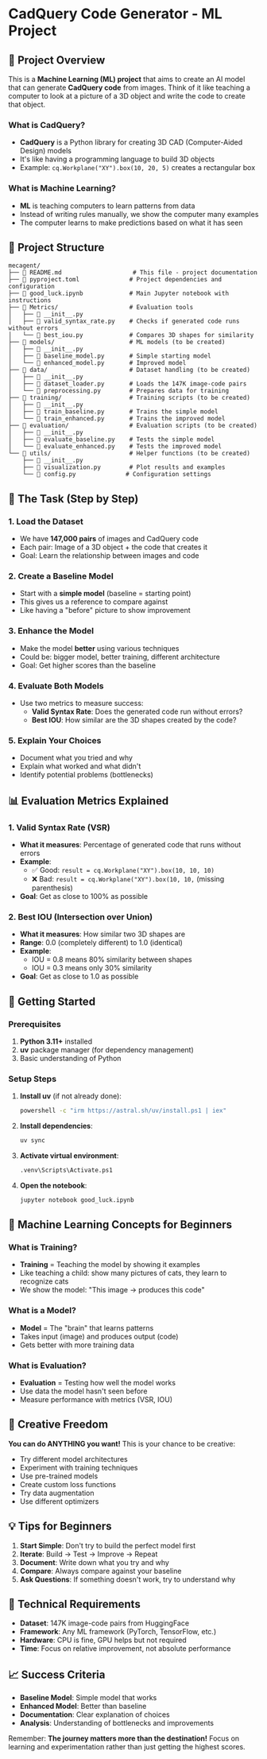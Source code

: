 # CadQuery Code Generator - ML Project

## 🎯 Project Overview

This is a **Machine Learning (ML) project** that aims to create an AI model that can generate **CadQuery code** from images. Think of it like teaching a computer to look at a picture of a 3D object and write the code to create that object.

### What is CadQuery?
- **CadQuery** is a Python library for creating 3D CAD (Computer-Aided Design) models
- It's like having a programming language to build 3D objects
- Example: `cq.Workplane("XY").box(10, 20, 5)` creates a rectangular box

### What is Machine Learning?
- **ML** is teaching computers to learn patterns from data
- Instead of writing rules manually, we show the computer many examples
- The computer learns to make predictions based on what it has seen

## 📁 Project Structure

```
mecagent/
├── 📄 README.md                    # This file - project documentation
├── 📄 pyproject.toml              # Project dependencies and configuration
├── 📄 good_luck.ipynb             # Main Jupyter notebook with instructions
├── 📁 Metrics/                    # Evaluation tools
│   ├── 📄 __init__.py
│   ├── 📄 valid_syntax_rate.py    # Checks if generated code runs without errors
│   └── 📄 best_iou.py             # Compares 3D shapes for similarity
├── 📁 models/                     # ML models (to be created)
│   ├── 📄 __init__.py
│   ├── 📄 baseline_model.py       # Simple starting model
│   └── 📄 enhanced_model.py       # Improved model
├── 📁 data/                       # Dataset handling (to be created)
│   ├── 📄 __init__.py
│   ├── 📄 dataset_loader.py       # Loads the 147K image-code pairs
│   └── 📄 preprocessing.py        # Prepares data for training
├── 📁 training/                   # Training scripts (to be created)
│   ├── 📄 __init__.py
│   ├── 📄 train_baseline.py       # Trains the simple model
│   └── 📄 train_enhanced.py       # Trains the improved model
├── 📁 evaluation/                 # Evaluation scripts (to be created)
│   ├── 📄 __init__.py
│   ├── 📄 evaluate_baseline.py    # Tests the simple model
│   └── 📄 evaluate_enhanced.py    # Tests the improved model
└── 📁 utils/                      # Helper functions (to be created)
    ├── 📄 __init__.py
    ├── 📄 visualization.py        # Plot results and examples
    └── 📄 config.py              # Configuration settings
```

## 🎯 The Task (Step by Step)

### 1. **Load the Dataset**
- We have **147,000 pairs** of images and CadQuery code
- Each pair: Image of a 3D object + the code that creates it
- Goal: Learn the relationship between images and code

### 2. **Create a Baseline Model**
- Start with a **simple model** (baseline = starting point)
- This gives us a reference to compare against
- Like having a "before" picture to show improvement

### 3. **Enhance the Model**
- Make the model **better** using various techniques
- Could be: bigger model, better training, different architecture
- Goal: Get higher scores than the baseline

### 4. **Evaluate Both Models**
- Use two metrics to measure success:
  - **Valid Syntax Rate**: Does the generated code run without errors?
  - **Best IOU**: How similar are the 3D shapes created by the code?

### 5. **Explain Your Choices**
- Document what you tried and why
- Explain what worked and what didn't
- Identify potential problems (bottlenecks)

## 📊 Evaluation Metrics Explained

### 1. Valid Syntax Rate (VSR)
- **What it measures**: Percentage of generated code that runs without errors
- **Example**: 
  - ✅ Good: `result = cq.Workplane("XY").box(10, 10, 10)`
  - ❌ Bad: `result = cq.Workplane("XY").box(10, 10,` (missing parenthesis)
- **Goal**: Get as close to 100% as possible

### 2. Best IOU (Intersection over Union)
- **What it measures**: How similar two 3D shapes are
- **Range**: 0.0 (completely different) to 1.0 (identical)
- **Example**: 
  - IOU = 0.8 means 80% similarity between shapes
  - IOU = 0.3 means only 30% similarity
- **Goal**: Get as close to 1.0 as possible

## 🚀 Getting Started

### Prerequisites
1. **Python 3.11+** installed
2. **uv** package manager (for dependency management)
3. Basic understanding of Python

### Setup Steps
1. **Install uv** (if not already done):
   ```bash
   powershell -c "irm https://astral.sh/uv/install.ps1 | iex"
   ```

2. **Install dependencies**:
   ```bash
   uv sync
   ```

3. **Activate virtual environment**:
   ```bash
   .venv\Scripts\Activate.ps1
   ```

4. **Open the notebook**:
   ```bash
   jupyter notebook good_luck.ipynb
   ```

## 🧠 Machine Learning Concepts for Beginners

### What is Training?
- **Training** = Teaching the model by showing it examples
- Like teaching a child: show many pictures of cats, they learn to recognize cats
- We show the model: "This image → produces this code"

### What is a Model?
- **Model** = The "brain" that learns patterns
- Takes input (image) and produces output (code)
- Gets better with more training data

### What is Evaluation?
- **Evaluation** = Testing how well the model works
- Use data the model hasn't seen before
- Measure performance with metrics (VSR, IOU)

## 🎨 Creative Freedom

**You can do ANYTHING you want!** This is your chance to be creative:

- Try different model architectures
- Experiment with training techniques
- Use pre-trained models
- Create custom loss functions
- Try data augmentation
- Use different optimizers

## 💡 Tips for Beginners

1. **Start Simple**: Don't try to build the perfect model first
2. **Iterate**: Build → Test → Improve → Repeat
3. **Document**: Write down what you try and why
4. **Compare**: Always compare against your baseline
5. **Ask Questions**: If something doesn't work, try to understand why

## 🔧 Technical Requirements

- **Dataset**: 147K image-code pairs from HuggingFace
- **Framework**: Any ML framework (PyTorch, TensorFlow, etc.)
- **Hardware**: CPU is fine, GPU helps but not required
- **Time**: Focus on relative improvement, not absolute performance

## 📈 Success Criteria

- **Baseline Model**: Simple model that works
- **Enhanced Model**: Better than baseline
- **Documentation**: Clear explanation of choices
- **Analysis**: Understanding of bottlenecks and improvements

Remember: **The journey matters more than the destination!** Focus on learning and experimentation rather than just getting the highest scores.